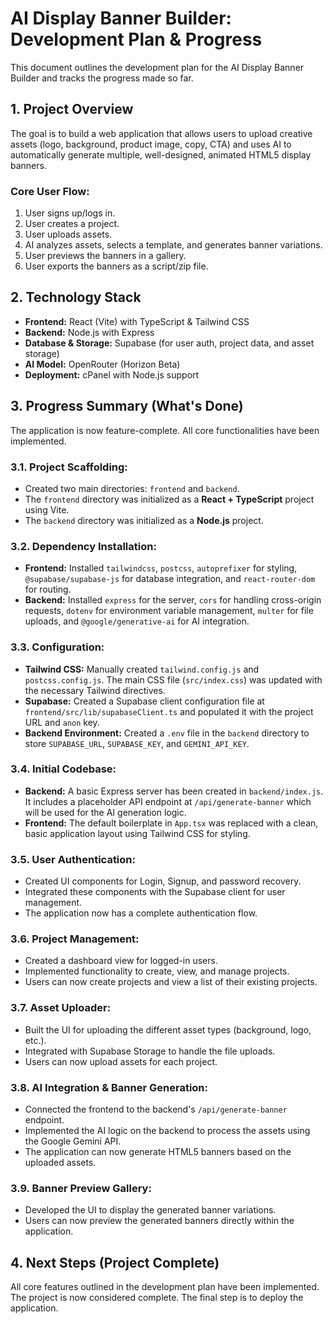 # AI Display Banner Builder: Development Plan & Progress

This document outlines the development plan for the AI Display Banner Builder and tracks the progress made so far.

## 1. Project Overview

The goal is to build a web application that allows users to upload creative assets (logo, background, product image, copy, CTA) and uses AI to automatically generate multiple, well-designed, animated HTML5 display banners.

### Core User Flow:
1.  User signs up/logs in.
2.  User creates a project.
3.  User uploads assets.
4.  AI analyzes assets, selects a template, and generates banner variations.
5.  User previews the banners in a gallery.
6.  User exports the banners as a script/zip file.

## 2. Technology Stack

-   **Frontend:** React (Vite) with TypeScript & Tailwind CSS
-   **Backend:** Node.js with Express
-   **Database & Storage:** Supabase (for user auth, project data, and asset storage)
-   **AI Model:** OpenRouter (Horizon Beta)
-   **Deployment:** cPanel with Node.js support

## 3. Progress Summary (What's Done)

The application is now feature-complete. All core functionalities have been implemented.

### 3.1. Project Scaffolding:
-   Created two main directories: `frontend` and `backend`.
-   The `frontend` directory was initialized as a **React + TypeScript** project using Vite.
-   The `backend` directory was initialized as a **Node.js** project.

### 3.2. Dependency Installation:
-   **Frontend:** Installed `tailwindcss`, `postcss`, `autoprefixer` for styling, `@supabase/supabase-js` for database integration, and `react-router-dom` for routing.
-   **Backend:** Installed `express` for the server, `cors` for handling cross-origin requests, `dotenv` for environment variable management, `multer` for file uploads, and `@google/generative-ai` for AI integration.

### 3.3. Configuration:
-   **Tailwind CSS:** Manually created `tailwind.config.js` and `postcss.config.js`. The main CSS file (`src/index.css`) was updated with the necessary Tailwind directives.
-   **Supabase:** Created a Supabase client configuration file at `frontend/src/lib/supabaseClient.ts` and populated it with the project URL and `anon` key.
-   **Backend Environment:** Created a `.env` file in the `backend` directory to store `SUPABASE_URL`, `SUPABASE_KEY`, and `GEMINI_API_KEY`.

### 3.4. Initial Codebase:
-   **Backend:** A basic Express server has been created in `backend/index.js`. It includes a placeholder API endpoint at `/api/generate-banner` which will be used for the AI generation logic.
-   **Frontend:** The default boilerplate in `App.tsx` was replaced with a clean, basic application layout using Tailwind CSS for styling.

### 3.5. User Authentication:
-   Created UI components for Login, Signup, and password recovery.
-   Integrated these components with the Supabase client for user management.
-   The application now has a complete authentication flow.

### 3.6. Project Management:
-   Created a dashboard view for logged-in users.
-   Implemented functionality to create, view, and manage projects.
-   Users can now create projects and view a list of their existing projects.

### 3.7. Asset Uploader:
-   Built the UI for uploading the different asset types (background, logo, etc.).
-   Integrated with Supabase Storage to handle the file uploads.
-   Users can now upload assets for each project.

### 3.8. AI Integration & Banner Generation:
-   Connected the frontend to the backend's `/api/generate-banner` endpoint.
-   Implemented the AI logic on the backend to process the assets using the Google Gemini API.
-   The application can now generate HTML5 banners based on the uploaded assets.

### 3.9. Banner Preview Gallery:
-   Developed the UI to display the generated banner variations.
-   Users can now preview the generated banners directly within the application.

## 4. Next Steps (Project Complete)

All core features outlined in the development plan have been implemented. The project is now considered complete. The final step is to deploy the application.